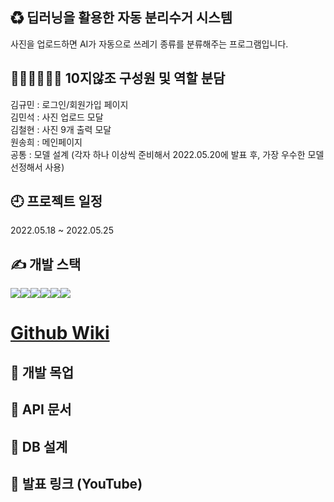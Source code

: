 ## ♻ 딥러닝을 활용한 자동 분리수거 시스템
사진을 업로드하면 AI가 자동으로 쓰레기 종류를 분류해주는 프로그램입니다. 

## 🤦🏻‍♂️🤦🏻‍♀️ 10지않조 구성원 및 역할 분담
김규민 : 로그인/회원가입 페이지<br>
김민석 : 사진 업로드 모달<br>
김철현 : 사진 9개 출력 모달<br>
원송희 : 메인페이지<br>
공통 : 모델 설계 (각자 하나 이상씩 준비해서 2022.05.20에 발표 후, 가장 우수한 모델 선정해서 사용)

## 🕘 프로젝트 일정
2022.05.18 ~ 2022.05.25

## ✍ 개발 스택
<div style="display:flex;">
    <img src="https://img.shields.io/badge/html5-E34F26?style=for-the-badge&logo=html5&logoColor=white"> 
    <img src="https://img.shields.io/badge/css-1572B6?style=for-the-badge&logo=css3&logoColor=white">
    <img src="https://img.shields.io/badge/javascript-F7DF1E?style=for-the-badge&logo=javascript&logoColor=black">
    <img src="https://img.shields.io/badge/python-3776AB?style=for-the-badge&logo=python&logoColor=white">
    <img src="https://img.shields.io/badge/flask-000000?style=for-the-badge&logo=flask&logoColor=white">
    <img src="https://img.shields.io/badge/mongoDB-47A248?style=for-the-badge&logo=MongoDB&logoColor=white">
</div>

<h1><a href=“https://github.com/NotEasyTeam/Recycle-frontend/wiki”>Github Wiki</a></h1>

## 🔨 개발 목업

## 📕 API 문서

## 📘 DB 설계

## 📢 발표 링크 (YouTube)


